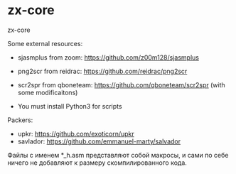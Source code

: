 # zx-core
zx-core

Some external resources:

* sjasmplus from zoom: https://github.com/z00m128/sjasmplus
* png2scr from reidrac: https://github.com/reidrac/png2scr
* scr2spr from qboneteam: https://github.com/qboneteam/scr2spr (with some modificaitons)

* You must install Python3 for scripts

Packers:

* upkr: https://github.com/exoticorn/upkr
* savlador: https://github.com/emmanuel-marty/salvador


Файлы с именем *_h.asm представляют собой макросы, и сами по себе ничего не добавляют к размеру скомпилированного кода.
